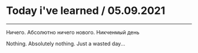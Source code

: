 # Today i've learned  / 05.09.2021 
____

Ничего. Абсолютно ничего нового. Никченмый день

Nothing. Absolutely nothing. Just a wasted day...